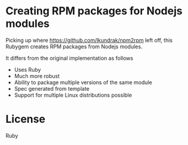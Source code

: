 # Creating RPM packages for Nodejs modules

Picking up where https://github.com/lkundrak/npm2rpm left off, this
Rubygem creates RPM packages from Nodejs modules.

It differs from the original implementation as follows
* Uses Ruby
* Much more robust
* Ability to package multiple versions of the same module
* Spec generated from template
* Support for multiple Linux distributions possible

# License

Ruby
